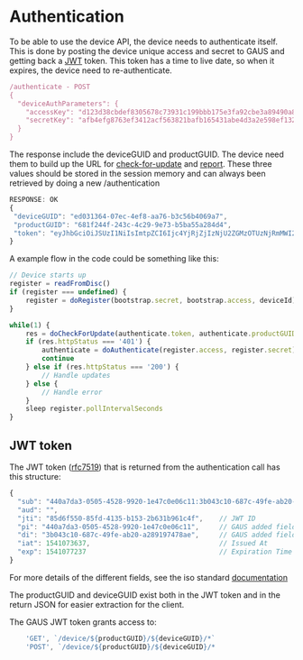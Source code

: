# Authentication

To be able to use the device API, the device needs to authenticate itself. This is done by posting the device
unique access and secret to GAUS and getting back a [JWT](https://jwt.io) token. This token has a time to live date,
so when it expires, the device need to re-authenticate.


```javascript
/authenticate - POST
{
  "deviceAuthParameters": {
    "accessKey": "d123d38cbdef8305678c73931c199bbb175e3fa92cbe3a89490a85ebf34165a5",
    "secretKey": "afb4efg8763ef3412acf563821bafb165431abe4d3a2e598ef132ab3e4ef"
  }
}
```
The response include the deviceGUID and productGUID. The device need them to build up the URL for [check-for-update](../docs/check-for-update.md)
and [report](../docs/report.md). These three values should be stored in the session memory and can always been retrieved by doing a new /authentication
```javascript
RESPONSE: OK
{
 "deviceGUID": "ed031364-07ec-4ef8-aa76-b3c56b4069a7",
 "productGUID": "681f244f-243c-4c29-9e73-b5ba55a284d4",
 "token": "eyJhbGciOiJSUzI1NiIsImtpZCI6Ijc4YjRjZjIzNjU2ZGMzOTUzNjRmMWI2YzAyOTA3NjkxZjJjZGZmZTEifQ.eyJpc3MiOiJhY2NvdW50cy5nb29nbGUuY29tIiwic3ViIjoiMTEwNTAyMjUxMTU4OTIwMTQ3NzMyIiwiYXpwIjoiODI1MjQ5ODM1NjU5LXRlOHFnbDcwMWtnb25ub21ucDRzcXY3ZXJodTEyMTFzLmFwcHMuZ29vZ2xldXNlcmNvbnRlbnQuY29tIiwiZW1haWwiOiJwcmFiYXRoQHdzbzIuY29tIiwiYXRfaGFzaCI6InpmODZ2TnVsc0xCOGdGYXFSd2R6WWciLCJlbWFpbF92ZXJpZmllZCI6dHJ1ZSwiYXVkIjoiODI1MjQ5ODM1NjU5LXRlOHFnbDcwMWtnb25ub21ucDRzcXY3ZXJodTEyMTFzLmFwcHMuZ29vZ2xldXNlcmNvbnRlbnQuY29tIiwiaGQiOiJ3c28yLmNvbSIsImlhdCI6MTQwMTkwODI3MSwiZXhwIjoxNDAxOTEyMTcxfQ.TVKv-pdyvk2gW8sGsCbsnkqsrS0T-H00xnY6ETkIfgIxfotvFn5IwKm3xyBMpy0FFe0Rb5Ht8AEJV6PdWyxz8rMgX2HROWqSo_RfEfUpBb4iOsq4W28KftW5H0IA44VmNZ6zU4YTqPSt4TPhyFC9fP2D_Hg7JQozpQRUfbWTJI"
}
```

A example flow in the code could be something like this:
```javascript
// Device starts up
register = readFromDisc()
if (register === undefined) {
    register = doRegister(bootstrap.secret, bootstrap.access, deviceId)
}

while(1) {
    res = doCheckForUpdate(authenticate.token, authenticate.productGUID, authenticate.deviceGUID)
    if (res.httpStatus === '401') {
        authenticate = doAuthenticate(register.access, register.secret)
        continue
    } else if (res.httpStatus === '200') {
        // Handle updates
    } else {
        // Handle error
    }
    sleep register.pollIntervalSeconds
}

```

## JWT token

The JWT token ([rfc7519](https://tools.ietf.org/html/rfc7519)) that is returned from the authentication call has this structure:

```javascript
{
  "sub": "440a7da3-0505-4528-9920-1e47c0e06c11:3b043c10-687c-49fe-ab20-a289197478ae",  //Subject
  "aud": "",
  "jti": "85d6f550-85fd-4135-b153-2b631b961c4f",    // JWT ID
  "pi": "440a7da3-0505-4528-9920-1e47c0e06c11",     // GAUS added field: ProductGUID
  "di": "3b043c10-687c-49fe-ab20-a289197478ae",     // GAUS added field: DeviceGUID
  "iat": 1541073637,                                // Issued At
  "exp": 1541077237                                 // Expiration Time
}
```

For more details of the different fields, see the iso standard [documentation](https://tools.ietf.org/html/rfc7519#section-4.1)

The productGUID and deviceGUID exist both in the JWT token and in the return JSON for easier extraction for the client.

The GAUS JWT token grants access to:
```javascript
    'GET', `/device/${productGUID}/${deviceGUID}/*`
    'POST', `/device/${productGUID}/${deviceGUID}/*    
```
